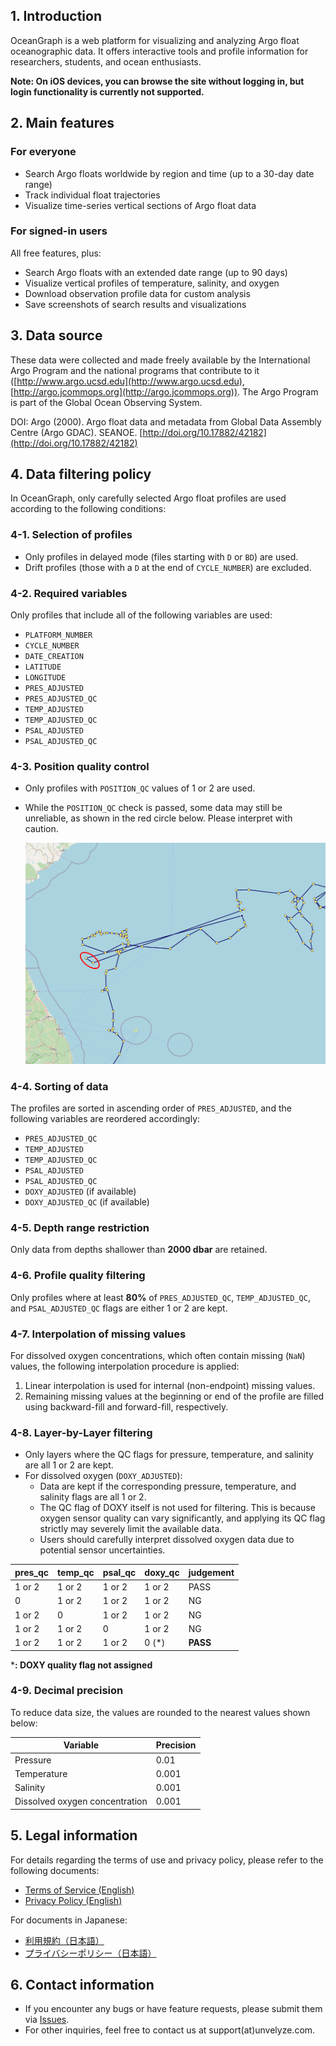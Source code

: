 ## 1. Introduction

OceanGraph is a web platform for visualizing and analyzing Argo float oceanographic data. It offers interactive tools and profile information for researchers, students, and ocean enthusiasts.

**Note: On iOS devices, you can browse the site without logging in, but login functionality is currently not supported.**

## 2. Main features

### For everyone

- Search Argo floats worldwide by region and time (up to a 30-day date range)
- Track individual float trajectories
- Visualize time-series vertical sections of Argo float data

### For signed-in users

All free features, plus:

- Search Argo floats with an extended date range (up to 90 days)
- Visualize vertical profiles of temperature, salinity, and oxygen
- Download observation profile data for custom analysis
- Save screenshots of search results and visualizations

## 3. Data source

These data were collected and made freely available by the International Argo Program and the national programs that contribute to it ([http://www.argo.ucsd.edu](http://www.argo.ucsd.edu), [http://argo.jcommops.org](http://argo.jcommops.org)).
The Argo Program is part of the Global Ocean Observing System.

DOI: Argo (2000). Argo float data and metadata from Global Data Assembly Centre (Argo GDAC). SEANOE. [http://doi.org/10.17882/42182](http://doi.org/10.17882/42182)

## 4. Data filtering policy

In OceanGraph, only carefully selected Argo float profiles are used according to the following conditions:

### 4-1. Selection of profiles

- Only profiles in delayed mode (files starting with `D` or `BD`) are used.
- Drift profiles (those with a `D` at the end of `CYCLE_NUMBER`) are excluded.

### 4-2. Required variables

Only profiles that include all of the following variables are used:

- `PLATFORM_NUMBER`
- `CYCLE_NUMBER`
- `DATE_CREATION`
- `LATITUDE`
- `LONGITUDE`
- `PRES_ADJUSTED`
- `PRES_ADJUSTED_QC`
- `TEMP_ADJUSTED`
- `TEMP_ADJUSTED_QC`
- `PSAL_ADJUSTED`
- `PSAL_ADJUSTED_QC`

### 4-3. Position quality control

- Only profiles with `POSITION_QC` values of 1 or 2 are used.
- While the `POSITION_QC` check is passed, some data may still be unreliable, as shown in the red circle below. Please interpret with caution.

    ![Position QC Check](./imgs/position_qc.png)

### 4-4. Sorting of data

The profiles are sorted in ascending order of `PRES_ADJUSTED`, and the following variables are reordered accordingly:

- `PRES_ADJUSTED_QC`
- `TEMP_ADJUSTED`
- `TEMP_ADJUSTED_QC`
- `PSAL_ADJUSTED`
- `PSAL_ADJUSTED_QC`
- `DOXY_ADJUSTED` (if available)
- `DOXY_ADJUSTED_QC` (if available)

### 4-5. Depth range restriction

Only data from depths shallower than **2000 dbar** are retained.

### 4-6. Profile quality filtering

Only profiles where at least **80%** of `PRES_ADJUSTED_QC`, `TEMP_ADJUSTED_QC`, and `PSAL_ADJUSTED_QC` flags are either 1 or 2 are kept.

### 4-7. Interpolation of missing values

For dissolved oxygen concentrations, which often contain missing (`NaN`) values, the following interpolation procedure is applied:

1. Linear interpolation is used for internal (non-endpoint) missing values.
2. Remaining missing values at the beginning or end of the profile are filled using backward-fill and forward-fill, respectively.

### 4-8. Layer-by-Layer filtering

- Only layers where the QC flags for pressure, temperature, and salinity are all 1 or 2 are kept.
- For dissolved oxygen (`DOXY_ADJUSTED`):
  - Data are kept if the corresponding pressure, temperature, and salinity flags are all 1 or 2.
  - The QC flag of DOXY itself is not used for filtering. This is because oxygen sensor quality can vary significantly, and applying its QC flag strictly may severely limit the available data.
  - Users should carefully interpret dissolved oxygen data due to potential sensor uncertainties.

| pres_qc | temp_qc | psal_qc | doxy_qc | judgement |
|---------|---------|---------|---------|-----------|
| 1 or 2  | 1 or 2  | 1 or 2  | 1 or 2  | PASS      |
| 0       | 1 or 2  | 1 or 2  | 1 or 2  | NG        |
| 1 or 2  | 0       | 1 or 2  | 1 or 2  | NG        |
| 1 or 2  | 1 or 2  | 0       | 1 or 2  | NG        |
| 1 or 2  | 1 or 2  | 1 or 2  | 0 (*)   | **PASS**  |

***: DOXY quality flag not assigned**

### 4-9. Decimal precision

To reduce data size, the values are rounded to the nearest values shown below:

| Variable                    | Precision |
|-----------------------------|-----------|
| Pressure                    | 0.01      |
| Temperature                 | 0.001     |
| Salinity                    | 0.001     |
| Dissolved oxygen concentration | 0.001  |

## 5. Legal information

For details regarding the terms of use and privacy policy, please refer to the following documents:

- [Terms of Service (English)](./docs/terms_of_use_en.md)
- [Privacy Policy (English)](./docs/privacy_policy_en.md)

For documents in Japanese:

- [利用規約（日本語）](./docs/terms_of_use_ja.md)
- [プライバシーポリシー（日本語）](./docs/privacy_policy_ja.md)

## 6. Contact information

- If you encounter any bugs or have feature requests, please submit them via [Issues](https://github.com/Unvelyze/oceangraph-guide/issues).
- For other inquiries, feel free to contact us at support(at)unvelyze.com.
